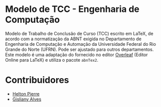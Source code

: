 # Modelo de TCC - Engenharia de Computação

Modelo de Trabalho de Conclusão de Curso (TCC) escrito em LaTeX, de acordo com a normatização da ABNT exigida no Departamento de Engenharia de Computação e Automação da Universidade Federal do Rio Grande do Norte (UFRN). Pode ser ajustado para outros departamentos.
Este modelo é uma adaptação do fornecido no editor [Overleaf](https://www.overleaf.com/) (Editor Online para LaTeX) e utiliza o pacote `abnTex2`.

# Contribuidores

- [Helton Pierre](https://github.com/heltonpierre)
- [Gisliany Alves](https://github.com/gisliany)
